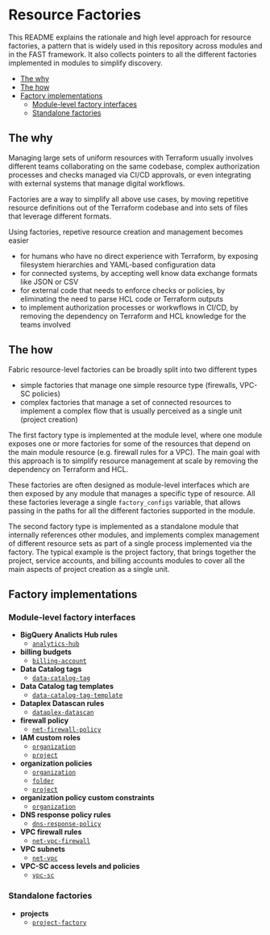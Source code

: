 # Resource Factories

This README explains the rationale and high level approach for resource factories, a pattern that is widely used in this repository across modules and in the FAST framework. It also collects pointers to all the different factories implemented in modules to simplify discovery.

<!-- BEGIN TOC -->
- [The why](#the-why)
- [The how](#the-how)
- [Factory implementations](#factory-implementations)
  - [Module-level factory interfaces](#module-level-factory-interfaces)
  - [Standalone factories](#standalone-factories)
<!-- END TOC -->

## The why

Managing large sets of uniform resources with Terraform usually involves different teams collaborating on the same codebase, complex authorization processes and checks managed via CI/CD approvals, or even integrating with external systems that manage digital workflows.

Factories are a way to simplify all above use cases, by moving repetitive resource definitions out of the Terraform codebase and into sets of files that leverage different formats.

Using factories, repetive resource creation and management becomes easier

- for humans who have no direct experience with Terraform, by exposing filesystem hierarchies and YAML-based configuration data
- for connected systems, by accepting well know data exchange formats like JSON or CSV
- for external code that needs to enforce checks or policies, by eliminating the need to parse HCL code or Terraform outputs
- to implement authorization processes or workwflows in CI/CD, by removing the dependency on Terraform and HCL knowledge for the teams involved

## The how

Fabric resource-level factories can be broadly split into two different types

- simple factories that manage one simple resource type (firewalls, VPC-SC policies)
- complex factories that manage a set of connected resources to implement a complex flow that is usually perceived as a single unit (project creation)

The first factory type is implemented at the module level, where one module exposes one or more factories for some of the resources that depend on the main module resource (e.g. firewall rules for a VPC). The main goal with this approach is to simplify resource management at scale by removing the dependency on Terraform and HCL.

These factories are often designed as module-level interfaces which are then exposed by any module that manages a specific type of resource. All these factories leverage a single `factory_configs` variable, that allows passing in the paths for all the different factories supported in the module.

The second factory type is implemented as a standalone module that internally references other modules, and implements complex management of different resource sets as part of a single process implemented via the factory. The typical example is the project factory, that brings together the project, service accounts, and billing accounts modules to cover all the main aspects of project creation as a single unit.

## Factory implementations

### Module-level factory interfaces

- **BigQuery Analicts Hub rules**
  - [`analytics-hub`](../../modules/analytics-hub/README.md#factory)
- **billing budgets**
  - [`billing-account`](../../modules/billing-account/README.md#budget-factory)
- **Data Catalog tags**
  - [`data-catalog-tag`](../../modules/data-catalog-tag/README.md#factory)
- **Data Catalog tag templates**
  - [`data-catalog-tag-template`](../../modules/data-catalog-tag-template/README.md#factory)
- **Dataplex Datascan rules**
  - [`dataplex-datascan`](../../modules/dataplex-datascan/README.md)
- **firewall policy**
  - [`net-firewall-policy`](../../modules/net-firewall-policy/README.md#factory)
- **IAM custom roles**
  - [`organization`](../../modules/organization/README.md#custom-roles-factory)
  - [`project`](../../modules/project/README.md#custom-roles-factory)
- **organization policies**
  - [`organization`](../../modules/organization/README.md#organization-policy-factory)
  - [`folder`](../../modules/folder/README.md#organization-policy-factory)
  - [`project`](../../modules/project/README.md#organization-policy-factory)
- **organization policy custom constraints**
  - [`organization`](../../modules/organization/README.md#organization-policy-custom-constraints-factory)
- **DNS response policy rules**
  - [`dns-response-policy`](../../modules/dns-response-policy/README.md#define-policy-rules-via-a-factory-file)
- **VPC firewall rules**
  - [`net-vpc-firewall`](../../modules/net-vpc-firewall/README.md#rules-factory)
- **VPC subnets**
  - [`net-vpc`](../../modules/net-vpc/README.md#subnet-factory)
- **VPC-SC access levels and policies**
  - [`vpc-sc`](../../modules/vpc-sc/README.md#factories)

### Standalone factories

- **projects**
  - [`project-factory`](../../modules/project-factory/)

<!-- test labeler -->